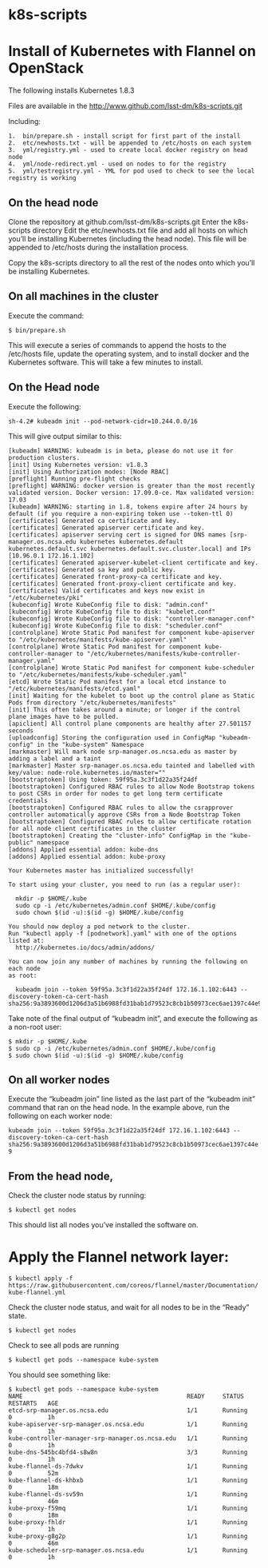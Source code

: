 # k8s-scripts
# Install of Kubernetes with Flannel on OpenStack

The following installs Kubernetes 1.8.3

Files are available in the http://www.github.com/lsst-dm/k8s-scripts.git

Including:

    1.  bin/prepare.sh - install script for first part of the install
    2.  etc/newhosts.txt - will be appended to /etc/hosts on each system
    3.  yml/registry.yml - used to create local docker registry on head node
    4.  yml/node-redirect.yml - used on nodes to for the registry 
    5.  yml/testregistry.yml - YML for pod used to check to see the local registry is working


## On the head node

Clone the repository at github.com/lsst-dm/k8s-scripts.git
Enter the k8s-scripts directory
Edit the etc/newhosts.txt file and add all hosts on which you’ll be installing Kubernetes 
(including the head node).  This file will be appended to /etc/hosts during the installation 
process.

Copy the k8s-scripts directory to all the rest of the nodes onto which you’ll be installing Kubernetes.

## On all machines in the cluster

Execute the command:

`$ bin/prepare.sh`

This will execute a series of commands to append the hosts to the /etc/hosts file, update the operating system, and to install docker and the Kubernetes software.  This will take a few minutes to install.

## On the Head node

Execute the following:

`sh-4.2# kubeadm init --pod-network-cidr=10.244.0.0/16`

This will give output similar to this:

```
[kubeadm] WARNING: kubeadm is in beta, please do not use it for production clusters.
[init] Using Kubernetes version: v1.8.3
[init] Using Authorization modes: [Node RBAC]
[preflight] Running pre-flight checks
[preflight] WARNING: docker version is greater than the most recently validated version. Docker version: 17.09.0-ce. Max validated version: 17.03
[kubeadm] WARNING: starting in 1.8, tokens expire after 24 hours by default (if you require a non-expiring token use --token-ttl 0)
[certificates] Generated ca certificate and key.
[certificates] Generated apiserver certificate and key.
[certificates] apiserver serving cert is signed for DNS names [srp-manager.os.ncsa.edu kubernetes kubernetes.default kubernetes.default.svc kubernetes.default.svc.cluster.local] and IPs [10.96.0.1 172.16.1.102]
[certificates] Generated apiserver-kubelet-client certificate and key.
[certificates] Generated sa key and public key.
[certificates] Generated front-proxy-ca certificate and key.
[certificates] Generated front-proxy-client certificate and key.
[certificates] Valid certificates and keys now exist in "/etc/kubernetes/pki"
[kubeconfig] Wrote KubeConfig file to disk: "admin.conf"
[kubeconfig] Wrote KubeConfig file to disk: "kubelet.conf"
[kubeconfig] Wrote KubeConfig file to disk: "controller-manager.conf"
[kubeconfig] Wrote KubeConfig file to disk: "scheduler.conf"
[controlplane] Wrote Static Pod manifest for component kube-apiserver to "/etc/kubernetes/manifests/kube-apiserver.yaml"
[controlplane] Wrote Static Pod manifest for component kube-controller-manager to "/etc/kubernetes/manifests/kube-controller-manager.yaml"
[controlplane] Wrote Static Pod manifest for component kube-scheduler to "/etc/kubernetes/manifests/kube-scheduler.yaml"
[etcd] Wrote Static Pod manifest for a local etcd instance to "/etc/kubernetes/manifests/etcd.yaml"
[init] Waiting for the kubelet to boot up the control plane as Static Pods from directory "/etc/kubernetes/manifests"
[init] This often takes around a minute; or longer if the control plane images have to be pulled.
[apiclient] All control plane components are healthy after 27.501157 seconds
[uploadconfig] Storing the configuration used in ConfigMap "kubeadm-config" in the "kube-system" Namespace
[markmaster] Will mark node srp-manager.os.ncsa.edu as master by adding a label and a taint
[markmaster] Master srp-manager.os.ncsa.edu tainted and labelled with key/value: node-role.kubernetes.io/master=""
[bootstraptoken] Using token: 59f95a.3c3f1d22a35f24df
[bootstraptoken] Configured RBAC rules to allow Node Bootstrap tokens to post CSRs in order for nodes to get long term certificate credentials
[bootstraptoken] Configured RBAC rules to allow the csrapprover controller automatically approve CSRs from a Node Bootstrap Token
[bootstraptoken] Configured RBAC rules to allow certificate rotation for all node client certificates in the cluster
[bootstraptoken] Creating the "cluster-info" ConfigMap in the "kube-public" namespace
[addons] Applied essential addon: kube-dns
[addons] Applied essential addon: kube-proxy

Your Kubernetes master has initialized successfully!

To start using your cluster, you need to run (as a regular user):

  mkdir -p $HOME/.kube
  sudo cp -i /etc/kubernetes/admin.conf $HOME/.kube/config
  sudo chown $(id -u):$(id -g) $HOME/.kube/config

You should now deploy a pod network to the cluster.
Run "kubectl apply -f [podnetwork].yaml" with one of the options listed at:
  http://kubernetes.io/docs/admin/addons/

You can now join any number of machines by running the following on each node
as root:

  kubeadm join --token 59f95a.3c3f1d22a35f24df 172.16.1.102:6443 --discovery-token-ca-cert-hash sha256:9a3893600d1206d3a51b6988fd31bab1d79523c8cb1b50973cec6ae1397c44e9 
```


Take note of the final output of “kubeadm init”, and execute the following as a non-root user:

```
$ mkdir -p $HOME/.kube
$ sudo cp -i /etc/kubernetes/admin.conf $HOME/.kube/config
$ sudo chown $(id -u):$(id -g) $HOME/.kube/config
```


## On all worker nodes

Execute the “kubeadm join” line listed as the last part of the “kubeadm init” command that ran on the head node.  In the example above, run the following on each worker node:

`kubeadm join --token 59f95a.3c3f1d22a35f24df 172.16.1.102:6443 --discovery-token-ca-cert-hash sha256:9a3893600d1206d3a51b6988fd31bab1d79523c8cb1b50973cec6ae1397c44e9`


## From the head node,

Check the cluster node status by running:

`$ kubectl get nodes`

This should list all nodes you’ve installed the software on.


# Apply the Flannel network layer:

`$ kubectl apply -f https://raw.githubusercontent.com/coreos/flannel/master/Documentation/kube-flannel.yml`

Check the cluster node status, and wait for all nodes to be in the “Ready” state.

`$ kubectl get nodes`


Check to see all pods are running

`$ kubectl get pods --namespace kube-system`

You should see something like:

```
$ kubectl get pods --namespace kube-system
NAME                                              READY     STATUS    RESTARTS   AGE
etcd-srp-manager.os.ncsa.edu                      1/1       Running   0          1h
kube-apiserver-srp-manager.os.ncsa.edu            1/1       Running   0          1h
kube-controller-manager-srp-manager.os.ncsa.edu   1/1       Running   0          1h
kube-dns-545bc4bfd4-s8w8n                         3/3       Running   0          1h
kube-flannel-ds-7dwkv                             1/1       Running   0          52m
kube-flannel-ds-khbxb                             1/1       Running   0          18m
kube-flannel-ds-sv59n                             1/1       Running   1          46m
kube-proxy-f59mq                                  1/1       Running   0          18m
kube-proxy-fhldr                                  1/1       Running   0          1h
kube-proxy-g8g2p                                  1/1       Running   0          46m
kube-scheduler-srp-manager.os.ncsa.edu            1/1       Running   0          1h
```
